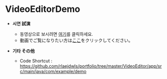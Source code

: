 ﻿VideoEditorDemo
============

 * **시연 試演**
   * 동영상으로 보시려면 [여기](https://www.youtube.com/watch?v=bapIeu4Vu3A)를 클릭하세요.
   * 動画でご覧になりたい方は[ここ](https://www.youtube.com/watch?v=bapIeu4Vu3A)をクリックしてください。

 * **기타 その他**
   * Code Shortcut : https://github.com/rlaejdwls/portfolio/tree/master/VideoEditor/app/src/main/java/com/example/demo